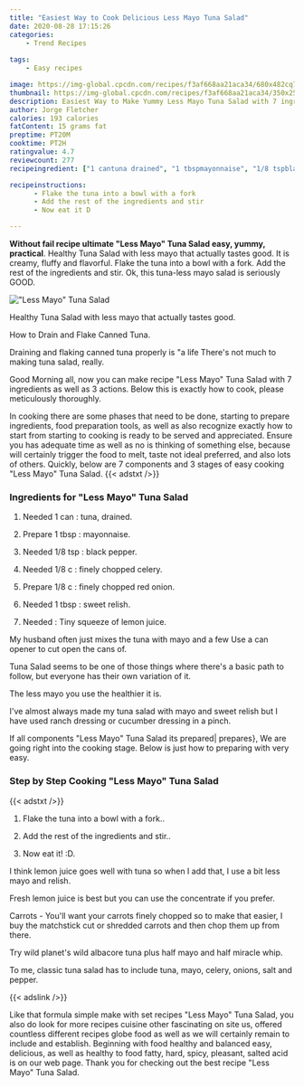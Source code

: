 ```yaml
---
title: "Easiest Way to Cook Delicious Less Mayo Tuna Salad"
date: 2020-08-28 17:15:26
categories:
    - Trend Recipes
    
tags:
    - Easy recipes

image: https://img-global.cpcdn.com/recipes/f3af668aa21aca34/680x482cq70/less-mayo-tuna-salad-recipe-main-photo.jpg
thumbnail: https://img-global.cpcdn.com/recipes/f3af668aa21aca34/350x250cq70/less-mayo-tuna-salad-recipe-main-photo.jpg
description: Easiest Way to Make Yummy Less Mayo Tuna Salad with 7 ingredients and 3 stages of easy cooking.
author: Jorge Fletcher
calories: 193 calories
fatContent: 15 grams fat
preptime: PT20M
cooktime: PT2H
ratingvalue: 4.7
reviewcount: 277
recipeingredient: ["1 cantuna drained", "1 tbspmayonnaise", "1/8 tspblack pepper", "1/8 cfinely chopped celery", "1/8 cfinely chopped red onion", "1 tbspsweet relish", "Tiny squeeze of lemon juice"]

recipeinstructions: 
      - Flake the tuna into a bowl with a fork 
      - Add the rest of the ingredients and stir 
      - Now eat it D

---
```




**Without fail recipe ultimate &#34;Less Mayo&#34; Tuna Salad easy, yummy, practical**. Healthy Tuna Salad with less mayo that actually tastes good. It is creamy, fluffy and flavorful. Flake the tuna into a bowl with a fork. Add the rest of the ingredients and stir. Ok, this tuna-less mayo salad is seriously GOOD.


![&#34;Less Mayo&#34; Tuna Salad](https://img-global.cpcdn.com/recipes/f3af668aa21aca34/680x482cq70/less-mayo-tuna-salad-recipe-main-photo.jpg "&#34;Less Mayo&#34; Tuna Salad")



Healthy Tuna Salad with less mayo that actually tastes good.

How to Drain and Flake Canned Tuna.

Draining and flaking canned tuna properly is &#34;a life There&#39;s not much to making tuna salad, really.


Good Morning all, now you can make recipe &#34;Less Mayo&#34; Tuna Salad with 7 ingredients as well as 3 actions. Below this is exactly how to cook, please meticulously thoroughly.

In cooking there are some phases that need to be done, starting to prepare ingredients, food preparation tools, as well as also recognize exactly how to start from starting to cooking is ready to be served and appreciated. Ensure you has adequate time as well as no is thinking of something else, because will certainly trigger the food to melt, taste not ideal preferred, and also lots of others. Quickly, below are 7 components and 3 stages of easy cooking &#34;Less Mayo&#34; Tuna Salad.
{{< adstxt />}}

### Ingredients for &#34;Less Mayo&#34; Tuna Salad


1. Needed 1 can : tuna, drained.

1. Prepare 1 tbsp : mayonnaise.

1. Needed 1/8 tsp : black pepper.

1. Needed 1/8 c : finely chopped celery.

1. Prepare 1/8 c : finely chopped red onion.

1. Needed 1 tbsp : sweet relish.

1. Needed  : Tiny squeeze of lemon juice.


My husband often just mixes the tuna with mayo and a few Use a can opener to cut open the cans of.

Tuna Salad seems to be one of those things where there&#39;s a basic path to follow, but everyone has their own variation of it.

The less mayo you use the healthier it is.

I&#39;ve almost always made my tuna salad with mayo and sweet relish but I have used ranch dressing or cucumber dressing in a pinch.


If all components &#34;Less Mayo&#34; Tuna Salad its prepared| prepares}, We are going right into the cooking stage. Below is just how to preparing with very easy.

### Step by Step Cooking &#34;Less Mayo&#34; Tuna Salad

{{< adstxt />}}


1. Flake the tuna into a bowl with a fork..



1. Add the rest of the ingredients and stir..



1. Now eat it! :D.




I think lemon juice goes well with tuna so when I add that, I use a bit less mayo and relish.

Fresh lemon juice is best but you can use the concentrate if you prefer.

Carrots - You&#39;ll want your carrots finely chopped so to make that easier, I buy the matchstick cut or shredded carrots and then chop them up from there.

Try wild planet&#39;s wild albacore tuna plus half mayo and half miracle whip.

To me, classic tuna salad has to include tuna, mayo, celery, onions, salt and pepper.


{{< adslink />}}

Like that formula simple make with set recipes &#34;Less Mayo&#34; Tuna Salad, you also do look for more recipes cuisine other fascinating on site us, offered countless different recipes globe food as well as we will certainly remain to include and establish. Beginning with food healthy and balanced easy, delicious, as well as healthy to food fatty, hard, spicy, pleasant, salted acid is on our web page. Thank you for checking out the best recipe &#34;Less Mayo&#34; Tuna Salad.
